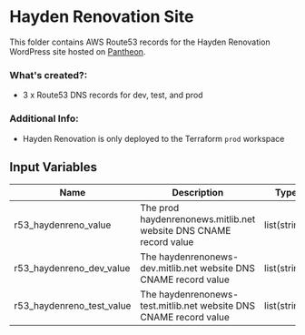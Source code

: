 # Hayden Renovation Site

This folder contains AWS Route53 records for the Hayden Renovation WordPress site hosted on [Pantheon](https://pantheon.io/).

### What's created?:
* 3 x Route53 DNS records for dev, test, and prod

### Additional Info:
* Hayden Renovation is only deployed to the Terraform `prod` workspace

## Input Variables
| Name | Description | Type | Default | Required |
|------|-------------|------|---------|----------|
| r53\_haydenreno\_value | The prod haydenrenonews.mitlib.net website DNS CNAME record value | list(string) | n/a | yes |
| r53\_haydenreno\_dev\_value | The haydenrenonews\-dev.mitlib.net website DNS CNAME record value | list(string) | n/a | yes |
| r53\_haydenreno\_test\_value | The haydenrenonews\-test.mitlib.net website DNS CNAME record value | list(string) | n/a | yes |
